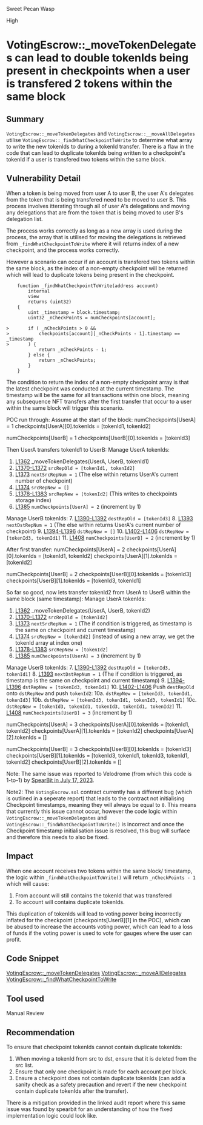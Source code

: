 Sweet Pecan Wasp

High

# VotingEscrow::_moveTokenDelegates can lead to double tokenIds being present in checkpoints when a user is transfered 2 tokens within the same block

## Summary

`VotingEscrow::_moveTokenDelegates` and `VotingEscrow::__moveAllDelegates` utilise `VotingEscrow::_findWhatCheckpointToWrite` to determine what array to write the new tokenIds to during a tokenId transfer. There is a flaw in the code that can lead to duplicate tokenIds being written to a checkpoint's tokenId if a user is transfered two tokens within the same block.

## Vulnerability Detail

When a token is being moved from user A to user B, the user A's delegates from the token that is being transfered need to be moved to user B. This process involves itterating through all of user A's delegations and moving any delegations that are from the token that is being moved to user B's delegation list. 

The process works correctly as long as a new array is used during the process, the array that is utilised for moving the delegations is retrieved from `_findWhatCheckpointToWrite` where it will returns index of a new checkpoint, and the process works correctly.

However a scenario can occur if an account is transfered two tokens within the same block, as the index of a non-empty checkpoint will be returned which will lead to duplicate tokens being present in the checkpoint.

```solidity
    function _findWhatCheckpointToWrite(address account)
        internal
        view
        returns (uint32)
    {
        uint _timestamp = block.timestamp;
        uint32 _nCheckPoints = numCheckpoints[account];

>       if ( _nCheckPoints > 0 &&
>           checkpoints[account][_nCheckPoints - 1].timestamp == _timestamp
>       ) {
            return _nCheckPoints - 1;
        } else {
            return _nCheckPoints;
        }
    }
```
The condition to return the index of a non-empty checkpoint array is that the latest checkpoint was conducted at the current timestamp. The timestamp will be the same for all transactions within one block, meaning any subsequence NFT transfers after the first transfer that occur to a user within the same block will trigger this scenario.

POC run through:
Assume at the start of the block:
numCheckpoints[UserA] = 1
checkpoints[UserA][0].tokenIds = [tokenId1, tokenId2]

numCheckpoints[UserB] = 1
checkpoints[UserB][0].tokenIds = [tokenId3]

Then UserA transfers tokenId1 to UserB:
Manage UserA tokenIds:
1. [L1362](https://github.com/sherlock-audit/2024-06-velocimeter/blob/main/v4-contracts/contracts/VotingEscrow.sol#L1362) _moveTokenDelegates(UserA, UserB, tokenId1)
2. [L1370-L1372](https://github.com/sherlock-audit/2024-06-velocimeter/blob/main/v4-contracts/contracts/VotingEscrow.sol#L1370-L1372) `srcRepOld = [tokenId1, tokenId2]`
3. [L1373](https://github.com/sherlock-audit/2024-06-velocimeter/blob/main/v4-contracts/contracts/VotingEscrow.sol#L1373) `nextSrcRepNum = 1` (The else within returns UserA's current number of checkpoint)
4. [L1374](https://github.com/sherlock-audit/2024-06-velocimeter/blob/main/v4-contracts/contracts/VotingEscrow.sol#L1374) `srcRepNew = []`
5. [L1378-L1383](https://github.com/sherlock-audit/2024-06-velocimeter/blob/main/v4-contracts/contracts/VotingEscrow.sol#L1378-L1383) `srcRepNew = [tokenId2]` (This writes to checkpoints storage index)
6. [L1385](https://github.com/sherlock-audit/2024-06-velocimeter/blob/main/v4-contracts/contracts/VotingEscrow.sol#L1385) `numCheckpoints[UserA] = 2` (increment by 1)

Manage UserB tokenIds:
7. [L1390-L1392](https://github.com/sherlock-audit/2024-06-velocimeter/blob/main/v4-contracts/contracts/VotingEscrow.sol#L1390-L1392) `destRepOld = [tokenId3]`
8. [L1393](https://github.com/sherlock-audit/2024-06-velocimeter/blob/main/v4-contracts/contracts/VotingEscrow.sol#L1393) `nextDstRepNum = 1` (The else within returns UserA's current number of checkpoint)
9. [L1394-L1396](https://github.com/sherlock-audit/2024-06-velocimeter/blob/main/v4-contracts/contracts/VotingEscrow.sol#L1394-L1396) `dstRepNew = []`
10. [L1402-L1406](https://github.com/sherlock-audit/2024-06-velocimeter/blob/main/v4-contracts/contracts/VotingEscrow.sol#L1402-L1406) `dstRepNew = [tokenId3, tokenId1]`
11. [L1408](https://github.com/sherlock-audit/2024-06-velocimeter/blob/main/v4-contracts/contracts/VotingEscrow.sol#L1408) `numCheckpoints[UserB] = 2` (increment by 1)

After first transfer:
numCheckpoints[UserA] = 2
checkpoints[UserA][0].tokenIds = [tokenId1, tokenId2]
checkpoints[UserA][1].tokenIds = [tokenId2]

numCheckpoints[UserB] = 2
checkpoints[UserB][0].tokenIds = [tokenId3]
checkpoints[UserB][1].tokenIds = [tokenId3, tokenId1]

So far so good, now lets transfer tokenId2 from UserA to UserB within the same block (same timestamp):
Manage UserA tokenIds:
1. [L1362](https://github.com/sherlock-audit/2024-06-velocimeter/blob/main/v4-contracts/contracts/VotingEscrow.sol#L1362) _moveTokenDelegates(UserA, UserB, tokenId2)
2. [L1370-L1372](https://github.com/sherlock-audit/2024-06-velocimeter/blob/main/v4-contracts/contracts/VotingEscrow.sol#L1370-L1372) `srcRepOld = [tokenId2]`
3. [L1373](https://github.com/sherlock-audit/2024-06-velocimeter/blob/main/v4-contracts/contracts/VotingEscrow.sol#L1373) `nextSrcRepNum = 1` (The if condition is triggered, as timestamp is the same on checkpoint and current timestamp)
4. [L1374](https://github.com/sherlock-audit/2024-06-velocimeter/blob/main/v4-contracts/contracts/VotingEscrow.sol#L1374) `srcRepNew = [tokenId2]` (instead of using a new array, we get the tokenId array at index one)
5. [L1378-L1383](https://github.com/sherlock-audit/2024-06-velocimeter/blob/main/v4-contracts/contracts/VotingEscrow.sol#L1378-L1383) `srcRepNew = [tokenId2]`
6. [L1385](https://github.com/sherlock-audit/2024-06-velocimeter/blob/main/v4-contracts/contracts/VotingEscrow.sol#L1385) `numCheckpoints[UserA] = 3` (increment by 1)

Manage UserB tokenIds:
7. [L1390-L1392](https://github.com/sherlock-audit/2024-06-velocimeter/blob/main/v4-contracts/contracts/VotingEscrow.sol#L1390-L1392) `destRepOld = [tokenId3, tokenId1]`
8. [L1393](https://github.com/sherlock-audit/2024-06-velocimeter/blob/main/v4-contracts/contracts/VotingEscrow.sol#L1393) `nextDstRepNum = 1` (The if condition is triggered, as timestamp is the same on checkpoint and current timestamp)
9. [L1394-L1396](https://github.com/sherlock-audit/2024-06-velocimeter/blob/main/v4-contracts/contracts/VotingEscrow.sol#L1394-L1396) `dstRepNew = [tokenId3, tokenId1]`
10. [L1402-L1406](https://github.com/sherlock-audit/2024-06-velocimeter/blob/main/v4-contracts/contracts/VotingEscrow.sol#L1402-L1406) Push `destRepOld` onto `dstRepNew` and push `tokenId2`:
10a. `dstRepNew = [tokenId3, tokenId1, tokenId3]`
10b. `dstRepNew = [tokenId3, tokenId1, tokenId3, tokenId1]`
10c. `dstRepNew = [tokenId3, tokenId1, tokenId3, tokenId1, tokenId2]`
11. [L1408](https://github.com/sherlock-audit/2024-06-velocimeter/blob/main/v4-contracts/contracts/VotingEscrow.sol#L1408) `numCheckpoints[UserB] = 3` (increment by 1)

numCheckpoints[UserA] = 3
checkpoints[UserA][0].tokenIds = [tokenId1, tokenId2]
checkpoints[UserA][1].tokenIds = [tokenId2]
checkpoints[UserA][2].tokenIds = []

numCheckpoints[UserB] = 3
checkpoints[UserB][0].tokenIds = [tokenId3]
checkpoints[UserB][1].tokenIds = [tokenId3, tokenId1, tokenId3, tokenId1, tokenId2]
checkpoints[UserB][2].tokenIds = []

Note: The same issue was reported to Velodrome (from which this code is 1-to-1) by [SpearBit in July 17, 2023](https://solodit.xyz/issues/inflated-voting-balance-due-to-duplicated-venfts-within-a-checkpoint-spearbit-none-velodrome-finance-pdf).

Note2: The `VotingEscrow.sol` contract currently has a different bug (which is outlined in a seperate report) that leads to the contract not initialising Checkpoint timestamps, meaning they will always be equal to `0`. This means that currently this issue cannot occur, however the code logic within `VotingEscrow::_moveTokenDelegates` and `VotingEscrow::_findWhatCheckpointToWrite()` is incorrect and once the Checkpoint timestamp initialisation issue is resolved, this bug will surface and therefore this needs to also be fixed.

## Impact

When one account receives two tokens within the same block/ timestamp, the logic within `_findWhatCheckpointToWrite()` will return `_nCheckPoints - 1` which will cause:
1. From account will still contains the tokenId that was transfered
2. To account will contains duplicate tokenIds.

This duplication of tokenIds will lead to voting power being incorrectly inflated for the checkpoint (checkpoints[UserB][1] in the POC), which can be abused to increase the accounts voting power, which can lead to a loss of funds if the voting power is used to vote for gauges where the user can profit.

## Code Snippet

[VotingEscrow::_moveTokenDelegates](https://github.com/sherlock-audit/2024-06-velocimeter/blob/main/v4-contracts/contracts/VotingEscrow.sol#L1362-L1411)
[VotingEscrow::_moveAllDelegates](https://github.com/sherlock-audit/2024-06-velocimeter/blob/main/v4-contracts/contracts/VotingEscrow.sol#L1431-L1486)
[VotingEscrow::_findWhatCheckpointToWrite](https://github.com/sherlock-audit/2024-06-velocimeter/blob/main/v4-contracts/contracts/VotingEscrow.sol#L1413-L1429)

## Tool used

Manual Review

## Recommendation

To ensure that checkpoint tokenIds cannot contain duplicate tokenIds:
1. When moving a tokenId from src to dst, ensure that it is deleted from the src list.
2. Ensure that only one checkpoint is made for each account per block.
3. Ensure a checkpoint does not contain duplicate tokenIds (can add a sanity check as a safety precaution and revert if the new checkpoint contain duplicate tokenIds after the transfer).

There is a mitigation provided in the linked audit report where this same issue was found by spearbit for an understanding of how the fixed implementation logic could look like.
